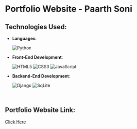 Portfolio Website - Paarth Soni
====================

Technologies Used:
-----------------
<p align="center">

- **Languages**:
    
    
    ![Python](https://img.shields.io/badge/Python%20-%2314354C.svg?style=for-the-badge&logo=python&logoColor=white)

    
- **Front-End Development**:

   ![HTML5](https://img.shields.io/badge/HTML5%20-%23E34F26.svg?style=for-the-badge&logo=html5&logoColor=white)
   ![CSS3](https://img.shields.io/badge/CSS%20-%231572B6.svg?style=for-the-badge&logo=css3&logoColor=white)
   ![JavaScript](https://img.shields.io/badge/JavaScript%20-%23F7DF1E.svg?style=for-the-badge&logo=javascript&logoColor=black)

- **Backend-End Development**:
  
    ![Django](https://img.shields.io/badge/Django-092E20?style=for-the-badge&logo=django&logoColor=white)
    ![SqLite](https://img.shields.io/badge/SQLite-07405E?style=for-the-badge&logo=sqlite&logoColor=white)  

  
  

<br>

</p>

Portfolio Website Link:
-----------------
<a href="https://paarthsoni.pythonanywhere.com/" target="__blank">Click Here </a>
